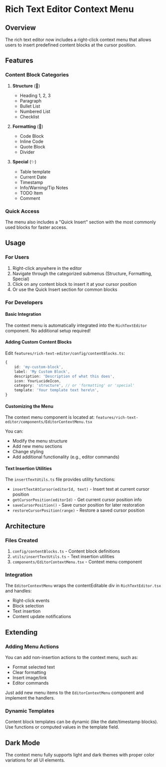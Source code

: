# Rich Text Editor Context Menu

## Overview
The rich text editor now includes a right-click context menu that allows users to insert predefined content blocks at the cursor position.

## Features

### Content Block Categories

1. **Structure** (📄)
   - Heading 1, 2, 3
   - Paragraph
   - Bullet List
   - Numbered List
   - Checklist

2. **Formatting** (🎨)
   - Code Block
   - Inline Code
   - Quote Block
   - Divider

3. **Special** (✨)
   - Table template
   - Current Date
   - Timestamp
   - Info/Warning/Tip Notes
   - TODO Item
   - Comment

### Quick Access
The menu also includes a "Quick Insert" section with the most commonly used blocks for faster access.

## Usage

### For Users
1. Right-click anywhere in the editor
2. Navigate through the categorized submenus (Structure, Formatting, Special)
3. Click on any content block to insert it at your cursor position
4. Or use the Quick Insert section for common blocks

### For Developers

#### Basic Integration
The context menu is automatically integrated into the `RichTextEditor` component. No additional setup required!

#### Adding Custom Content Blocks
Edit `features/rich-text-editor/config/contentBlocks.ts`:

```typescript
{
    id: 'my-custom-block',
    label: 'My Custom Block',
    description: 'Description of what this does',
    icon: YourLucideIcon,
    category: 'structure', // or 'formatting' or 'special'
    template: 'Your template text here\n',
}
```

#### Customizing the Menu
The context menu component is located at:
`features/rich-text-editor/components/EditorContextMenu.tsx`

You can:
- Modify the menu structure
- Add new menu sections
- Change styling
- Add additional functionality (e.g., editor commands)

#### Text Insertion Utilities
The `insertTextUtils.ts` file provides utility functions:

- `insertTextAtCursor(editorId, text)` - Insert text at current cursor position
- `getCursorPosition(editorId)` - Get current cursor position info
- `saveCursorPosition()` - Save cursor position for later restoration
- `restoreCursorPosition(range)` - Restore a saved cursor position

## Architecture

### Files Created
1. `config/contentBlocks.ts` - Content block definitions
2. `utils/insertTextUtils.ts` - Text insertion utilities
3. `components/EditorContextMenu.tsx` - Context menu component

### Integration
The `EditorContextMenu` wraps the contentEditable div in `RichTextEditor.tsx` and handles:
- Right-click events
- Block selection
- Text insertion
- Content update notifications

## Extending

### Adding Menu Actions
You can add non-insertion actions to the context menu, such as:
- Format selected text
- Clear formatting
- Insert image/link
- Editor commands

Just add new menu items to the `EditorContextMenu` component and implement the handlers.

### Dynamic Templates
Content block templates can be dynamic (like the date/timestamp blocks). Use functions or computed values in the template field.

## Dark Mode
The context menu fully supports light and dark themes with proper color variations for all UI elements.

